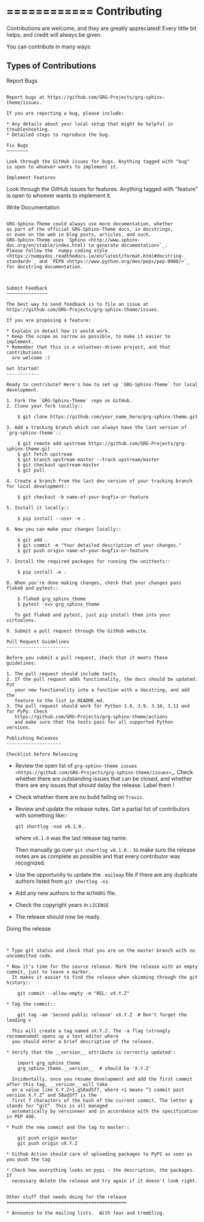 ============
Contributing
============

Contributions are welcome, and they are greatly appreciated! Every
little bit helps, and credit will always be given.

You can contribute in many ways:

Types of Contributions
----------------------

Report Bugs
~~~~~~~~~~~

Report bugs at https://github.com/GRG-Projects/grg-sphinx-theme/issues.

If you are reporting a bug, please include:

* Any details about your local setup that might be helpful in troubleshooting.
* Detailed steps to reproduce the bug.

Fix Bugs
~~~~~~~~

Look through the GitHub issues for bugs. Anything tagged with "bug"
is open to whoever wants to implement it.

Implement Features
~~~~~~~~~~~~~~~~~~

Look through the GitHub issues for features. Anything tagged with "feature"
is open to whoever wants to implement it.

Write Documentation
~~~~~~~~~~~~~~~~~~~

GRG-Sphinx-Theme could always use more documentation, whether
as part of the official GRG-Sphinx-Theme docs, in docstrings,
or even on the web in blog posts, articles, and such.
GRG-Sphinx-Theme uses `Sphinx <http://www.sphinx-doc.org/en/stable/index.html) to generate documentation>`_.
Please follow the `numpy coding style <https://numpydoc.readthedocs.io/en/latest/format.html#docstring-standard>`_ and `PEP8 <https://www.python.org/dev/peps/pep-0008/>`_
for docstring documentation.



Submit Feedback
~~~~~~~~~~~~~~~

The best way to send feedback is to file an issue at https://github.com/GRG-Projects/grg-sphinx-theme/issues.

If you are proposing a feature:

* Explain in detail how it would work.
* Keep the scope as narrow as possible, to make it easier to implement.
* Remember that this is a volunteer-driven project, and that contributions
  are welcome :)

Get Started!
------------

Ready to contribute? Here's how to set up `GRG-Sphinx-Theme` for local development.

1. Fork the `GRG-Sphinx-Theme` repo on GitHub.
2. Clone your fork locally::

    $ git clone https://github.com/your_name_here/grg-sphinx-theme.git

3. Add a tracking branch which can always have the last version of `grg-sphinx-theme`::

    $ git remote add upstream https://github.com/GRG-Projects/grg-sphinx-theme.git
    $ git fetch upstream
    $ git branch upstream-master --track upstream/master
    $ git checkout upstream-master
    $ git pull

4. Create a branch from the last dev version of your tracking branch for local development::

    $ git checkout -b name-of-your-bugfix-or-feature

5. Install it locally::

    $ pip install --user -e .

6. Now you can make your changes locally::

    $ git add .
    $ git commit -m "Your detailed description of your changes."
    $ git push origin name-of-your-bugfix-or-feature

7. Install the required packages for running the unittests::

    $ pip install -e .

8. When you're done making changes, check that your changes pass flake8 and pytest::

    $ flake8 grg_sphinx_theme
    $ pytest -svv grg_sphinx_theme

   To get flake8 and pytest, just pip install them into your virtualenv.

9. Submit a pull request through the GitHub website.

Pull Request Guidelines
-----------------------

Before you submit a pull request, check that it meets these guidelines:

1. The pull request should include tests.
2. If the pull request adds functionality, the docs should be updated. Put
   your new functionality into a function with a docstring, and add the
   feature to the list in README.md.
3. The pull request should work for Python 3.8, 3.9, 3.10, 3.11 and for PyPy. Check
   https://github.com/GRG-Projects/grg-sphinx-theme/actions
   and make sure that the tests pass for all supported Python versions.

Publishing Releases
--------------------

Checklist before Releasing
~~~~~~~~~~~~~~~~~~~~~~~~~~

* Review the open list of `grg-sphinx-theme issues <https://github.com/GRG-Projects/grg-sphinx-theme/issues>`_.  Check whether there are
  outstanding issues that can be closed, and whether there are any issues that
  should delay the release.  Label them !

* Check whether there are no build failing on `Travis`.

* Review and update the release notes. Get a partial list of contributors with something like::

      git shortlog -nse v0.1.0..

  where ``v0.1.0`` was the last release tag name.

  Then manually go over ``git shortlog v0.1.0..`` to make sure the release notes
  are as complete as possible and that every contributor was recognized.

* Use the opportunity to update the ``.mailmap`` file if there are any duplicate
  authors listed from ``git shortlog -ns``.

* Add any new authors to the ``AUTHORS`` file.

* Check the copyright years in ``LICENSE``

* The release should now be ready.

Doing the release
~~~~~~~~~~~~~~~~~


* Type git status and check that you are on the master branch with no uncommitted code.

* Now it's time for the source release. Mark the release with an empty commit, just to leave a marker.
  It makes it easier to find the release when skimming through the git history::

    git commit --allow-empty -m "REL: vX.Y.Z"

* Tag the commit::

    git tag -am 'Second public release' vX.Y.Z  # Don't forget the leading v

  This will create a tag named vX.Y.Z. The -a flag (strongly recommended) opens up a text editor where
  you should enter a brief description of the release.

* Verify that the __version__ attribute is correctly updated::

    import grg_sphinx_theme
    grg_sphinx_theme.__version__  # should be 'X.Y.Z'

  Incidentally, once you resume development and add the first commit after this tag, __version__ will take
  on a value like X.Y.Z+1.g58ad5f7, where +1 means “1 commit past version X.Y.Z” and 58ad5f7 is the
  first 7 characters of the hash of the current commit. The letter g stands for “git”. This is all managed
  automatically by versioneer and in accordance with the specification in PEP 440.

* Push the new commit and the tag to master::

    git push origin master
    git push origin vX.Y.Z

* Github Action should care of uploading packages to PyPI as soon as you push the tag

* Check how everything looks on pypi - the description, the packages.  If
  necessary delete the release and try again if it doesn't look right.


Other stuff that needs doing for the release
============================================

* Announce to the mailing lists.  With fear and trembling.